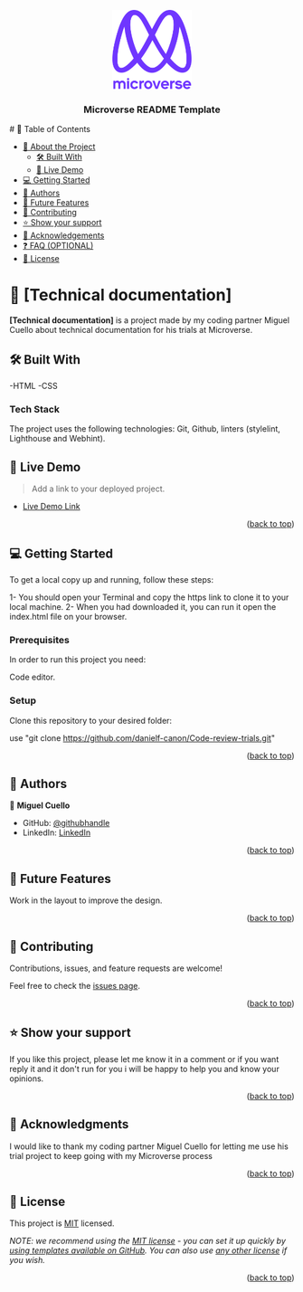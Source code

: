 <a name="readme-top"></a>

<div align="center">
  <img src="murple_logo.png" alt="logo" width="140"  height="auto" />
  <br/>

  <h3><b>Microverse README Template</b></h3>

</div>
# 📗 Table of Contents

- [📖 About the Project](#about-project)
  - [🛠 Built With](#built-with)
  - [🚀 Live Demo](#live-demo)
- [💻 Getting Started](#getting-started)
- [👥 Authors](#authors)
- [🔭 Future Features](#future-features)
- [🤝 Contributing](#contributing)
- [⭐️ Show your support](#support)
- [🙏 Acknowledgements](#acknowledgements)
- [❓ FAQ (OPTIONAL)](#faq)
- [📝 License](#license)


# 📖 [Technical documentation] <a name="about-project"></a>

**[Technical documentation]** is a project made by my coding partner Miguel Cuello about technical documentation for his trials at Microverse.

## 🛠 Built With <a name="built-with"></a>

-HTML
-CSS

### Tech Stack <a name="tech-stack"></a>

The project uses the following technologies: Git, Github, linters (stylelint, Lighthouse and Webhint).

## 🚀 Live Demo <a name="live-demo"></a>

> Add a link to your deployed project.

- [Live Demo Link](https://github.com/danielf-canon/Code-review-trials)

<p align="right">(<a href="#readme-top">back to top</a>)</p>

## 💻 Getting Started <a name="getting-started"></a>

To get a local copy up and running, follow these steps:

1- You should open your Terminal and copy the https link to clone it to your local machine.
2- When you had downloaded it, you can run it open the index.html file on your browser.

### Prerequisites

In order to run this project you need:

Code editor.

### Setup

Clone this repository to your desired folder:

use "git clone https://github.com/danielf-canon/Code-review-trials.git"




<p align="right">(<a href="#readme-top">back to top</a>)</p>


## 👥 Authors <a name="authors"></a>

👤 **Miguel Cuello**

- GitHub: [@githubhandle](https://github.com/migcm06)
- LinkedIn: [LinkedIn](https://www.linkedin.com/in/luis-miguel-cuello-a5a6b5144/)

<p align="right">(<a href="#readme-top">back to top</a>)</p>

## 🔭 Future Features <a name="future-features"></a>

Work in the layout to improve the design.

<p align="right">(<a href="#readme-top">back to top</a>)</p>

## 🤝 Contributing <a name="contributing"></a>

Contributions, issues, and feature requests are welcome!

Feel free to check the [issues page](../../issues/).

<p align="right">(<a href="#readme-top">back to top</a>)</p>


## ⭐️ Show your support <a name="support"></a>

If you like this project, please let me know it in a comment or if you want reply it and it don't run for you i will be happy to help you and know your opinions.

<p align="right">(<a href="#readme-top">back to top</a>)</p>

## 🙏 Acknowledgments <a name="acknowledgements"></a>

I would like to thank my coding partner Miguel Cuello for letting me use his trial project to keep going with my Microverse process

<p align="right">(<a href="#readme-top">back to top</a>)</p>



## 📝 License <a name="license"></a>

This project is [MIT](./LICENSE) licensed.

_NOTE: we recommend using the [MIT license](https://choosealicense.com/licenses/mit/) - you can set it up quickly by [using templates available on GitHub](https://docs.github.com/en/communities/setting-up-your-project-for-healthy-contributions/adding-a-license-to-a-repository). You can also use [any other license](https://choosealicense.com/licenses/) if you wish._

<p align="right">(<a href="#readme-top">back to top</a>)</p>
